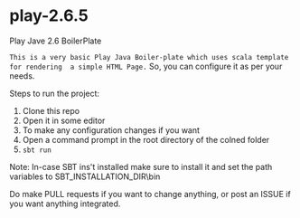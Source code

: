 # play-2.6.5
Play Jave 2.6 BoilerPlate

`This is a very basic Play Java Boiler-plate which uses scala template for rendering  a simple HTML Page.`
So, you can configure it as per your needs.

Steps to run the project:
1. Clone this repo
2. Open it in some editor
3. To make any configuration changes if you want
4. Open a command prompt in the root directory of the colned folder
5. `sbt run`

Note: In-case SBT ins't installed make sure to install it and set the path variables to SBT_INSTALLATION_DIR\bin

Do make PULL requests if you want to change anything, or post an ISSUE if you want anything integrated.
